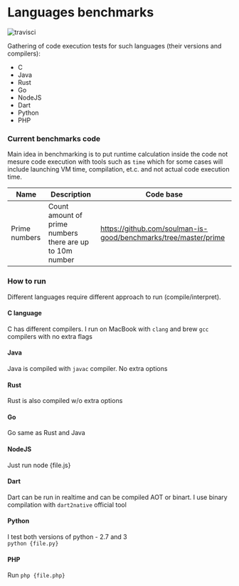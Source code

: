 # Languages benchmarks

![travisci](https://travis-ci.org/soulman-is-good/benchmarks.svg?branch=master)

Gathering of code execution tests for such languages (their versions and compilers):
- C
- Java
- Rust
- Go
- NodeJS
- Dart
- Python
- PHP

### Current benchmarks code

Main idea in benchmarking is to put runtime calculation inside the code not mesure code execution with tools such as `time` which for some cases will include launching VM time, compilation, et.c. and not actual code execution time.

| Name | Description | Code base |
| --- | --- | --- |
| Prime numbers | Count amount of prime numbers there are up to 10m number | https://github.com/soulman-is-good/benchmarks/tree/master/prime |

### How to run

Different languages require different approach to run (compile/interpret).

#### C language

C has different compilers. I run on MacBook with `clang` and brew `gcc` compilers with no extra flags

#### Java

Java is compiled with `javac` compiler. No extra options

#### Rust

Rust is also compiled w/o extra options

#### Go

Go same as Rust and Java

#### NodeJS

Just run node {file.js}

#### Dart

Dart can be run in realtime and can be compiled AOT or binart. I use binary compilation with `dart2native` official tool

#### Python

I test both versions of python - 2.7 and 3<br>
`python {file.py}`

#### PHP

Run `php {file.php}`
